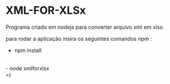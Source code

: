 # XML-FOR-XLSx
Programa criado em nodejs para converter arquivo xml em xlsx.

para rodar a aplicação insira os seguintes comandos npm :
</br>
- npm install
</br>
- node xmlforxlsx
</br>
 =)
